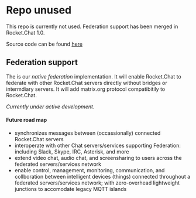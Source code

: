 # Repo unused

This repo is currently not used.  Federation support has been merged in Rocket.Chat 1.0.  

Source code can be found [here](https://github.com/RocketChat/Rocket.Chat/tree/develop/app/federation)


## Federation support

The is our _native federation_ implementation.  It will enable Rocket.Chat to federate with other Rocket.Chat servers directly without bridges or intermdiary servers.  It will add matrix.org protocol compatibitily to Rocket.Chat.

_Currently under active development._

#### Future road map
* synchronizes messages between (occassionally) connected Rocket.Chat servers
* interoperate with other Chat servers/services supporting Federation: including Slack, Skype, IRC, Asterisk, and more
* extend video chat, audio chat, and screensharing to users across the federated servers/services network
* enable control, management, monitoring, communication, and collboration between intelligent devices (things) connected throughout a federated servers/services network; with zero-overhead lightweight junctions to accomodate legacy MQTT islands
